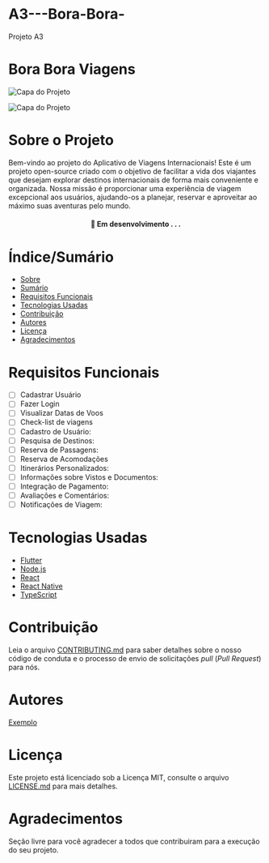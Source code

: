 # A3---Bora-Bora-
Projeto A3 
# Bora Bora Viagens



![Capa do Projeto]([https://github.com/Vitor-Pfeifer/A3---Bora-Bora-/assets/114116231/2385f2d4-eed5-4a58-9c7c-b13c53ecd29c](https://github.com/Vitor-Pfeifer/A3---Bora-Bora-/assets/147009537/247da6f9-2328-4abc-b5e6-4d0fe356d180))

![Capa do Projeto](https://github.com/Vitor-Pfeifer/A3---Bora-Bora-/assets/147276592/c23247b2-023a-484f-84e2-b11dba5864a9)




# Sobre o Projeto

Bem-vindo ao projeto do Aplicativo de Viagens Internacionais! Este é um projeto open-source criado com o objetivo de facilitar a vida dos viajantes que desejam explorar destinos internacionais de forma mais conveniente e organizada. Nossa missão é proporcionar uma experiência de viagem excepcional aos usuários, ajudando-os a planejar, reservar e aproveitar ao máximo suas aventuras pelo mundo.
<h4 align="center"> 
	🚧  Em desenvolvimento . . .
</h4>

# Índice/Sumário

* [Sobre](#sobre-o-projeto)
* [Sumário](#índice/sumário)
* [Requisitos Funcionais](#requisitos-funcionais)
* [Tecnologias Usadas](#tecnologias-usadas)
* [Contribuição](#contribuição)
* [Autores](#autores)
* [Licença](#licença)
* [Agradecimentos](#agradecimentos)


# Requisitos Funcionais 

- [ ] Cadastrar Usuário
- [ ] Fazer Login
- [ ] Visualizar Datas de Voos
- [ ] Check-list de viagens
- [ ] Cadastro de Usuário:
- [ ] Pesquisa de Destinos:
- [ ] Reserva de Passagens:
- [ ] Reserva de Acomodações
- [ ] Itinerários Personalizados:
- [ ] Informações sobre Vistos e Documentos:
- [ ] Integração de Pagamento:
- [ ] Avaliações e Comentários:
- [ ] Notificações de Viagem:

# Tecnologias Usadas

- [Flutter](https://flutter.dev/)
- [Node.js](https://nodejs.org/en/)
- [React](https://pt-br.reactjs.org/)
- [React Native](https://reactnative.dev/)
- [TypeScript](https://www.typescriptlang.org/)

# Contribuição

Leia o arquivo [CONTRIBUTING.md](CONTRIBUTING.md) para saber detalhes sobre o nosso código de conduta e o processo de envio de solicitações *pull* (*Pull Request*) para nós.

# Autores

[Exemplo](https://github.com/testing-library/react-testing-library#contributors)

# Licença

Este projeto está licenciado sob a Licença MIT,  consulte o arquivo [LICENSE.md](LICENSE.md) para mais detalhes.

# Agradecimentos

Seção livre para você agradecer a todos que contribuiram para a execução do seu projeto.
